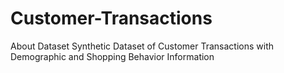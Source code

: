 # Customer-Transactions
About Dataset Synthetic Dataset of Customer Transactions with Demographic and Shopping Behavior Information
